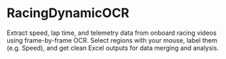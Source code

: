 # RacingDynamicOCR
Extract speed, lap time, and telemetry data from onboard racing videos using frame-by-frame OCR. Select regions with your mouse, label them (e.g. Speed), and get clean Excel outputs for data merging and analysis.
